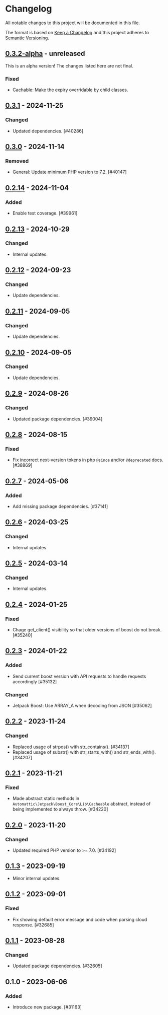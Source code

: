 # Changelog

All notable changes to this project will be documented in this file.

The format is based on [Keep a Changelog](https://keepachangelog.com/en/1.0.0/)
and this project adheres to [Semantic Versioning](https://semver.org/spec/v2.0.0.html).

## [0.3.2-alpha] - unreleased

This is an alpha version! The changes listed here are not final.

### Fixed
- Cachable: Make the expiry overridable by child classes.

## [0.3.1] - 2024-11-25
### Changed
- Updated dependencies. [#40286]

## [0.3.0] - 2024-11-14
### Removed
- General: Update minimum PHP version to 7.2. [#40147]

## [0.2.14] - 2024-11-04
### Added
- Enable test coverage. [#39961]

## [0.2.13] - 2024-10-29
### Changed
- Internal updates.

## [0.2.12] - 2024-09-23
### Changed
- Update dependencies.

## [0.2.11] - 2024-09-05
### Changed
- Update dependencies.

## [0.2.10] - 2024-09-05
### Changed
- Update dependencies.

## [0.2.9] - 2024-08-26
### Changed
- Updated package dependencies. [#39004]

## [0.2.8] - 2024-08-15
### Fixed
- Fix incorrect next-version tokens in php `@since` and/or `@deprecated` docs. [#38869]

## [0.2.7] - 2024-05-06
### Added
- Add missing package dependencies. [#37141]

## [0.2.6] - 2024-03-25
### Changed
- Internal updates.

## [0.2.5] - 2024-03-14
### Changed
- Internal updates.

## [0.2.4] - 2024-01-25
### Fixed
- Chage get_client() visibility so that older versions of boost do not break. [#35240]

## [0.2.3] - 2024-01-22
### Added
- Send current boost version with API requests to handle requests accordingly [#35132]

### Changed
- Jetpack Boost: Use ARRAY_A when decoding from JSON [#35062]

## [0.2.2] - 2023-11-24
### Changed
- Replaced usage of strpos() with str_contains(). [#34137]
- Replaced usage of substr() with str_starts_with() and str_ends_with(). [#34207]

## [0.2.1] - 2023-11-21
### Fixed
- Made abstract static methods in `Automattic\Jetpack\Boost_Core\Lib\Cacheable` abstract, instead of being implemented to always throw. [#34220]

## [0.2.0] - 2023-11-20
### Changed
- Updated required PHP version to >= 7.0. [#34192]

## [0.1.3] - 2023-09-19

- Minor internal updates.

## [0.1.2] - 2023-09-01
### Fixed
- Fix showing default error message and code when parsing cloud response. [#32685]

## [0.1.1] - 2023-08-28
### Changed
- Updated package dependencies. [#32605]

## 0.1.0 - 2023-06-06
### Added
- Introduce new package. [#31163]

[0.3.2-alpha]: https://github.com/Automattic/jetpack-boost-core/compare/v0.3.1...v0.3.2-alpha
[0.3.1]: https://github.com/Automattic/jetpack-boost-core/compare/v0.3.0...v0.3.1
[0.3.0]: https://github.com/Automattic/jetpack-boost-core/compare/v0.2.14...v0.3.0
[0.2.14]: https://github.com/Automattic/jetpack-boost-core/compare/v0.2.13...v0.2.14
[0.2.13]: https://github.com/Automattic/jetpack-boost-core/compare/v0.2.12...v0.2.13
[0.2.12]: https://github.com/Automattic/jetpack-boost-core/compare/v0.2.11...v0.2.12
[0.2.11]: https://github.com/Automattic/jetpack-boost-core/compare/v0.2.10...v0.2.11
[0.2.10]: https://github.com/Automattic/jetpack-boost-core/compare/v0.2.9...v0.2.10
[0.2.9]: https://github.com/Automattic/jetpack-boost-core/compare/v0.2.8...v0.2.9
[0.2.8]: https://github.com/Automattic/jetpack-boost-core/compare/v0.2.7...v0.2.8
[0.2.7]: https://github.com/Automattic/jetpack-boost-core/compare/v0.2.6...v0.2.7
[0.2.6]: https://github.com/Automattic/jetpack-boost-core/compare/v0.2.5...v0.2.6
[0.2.5]: https://github.com/Automattic/jetpack-boost-core/compare/v0.2.4...v0.2.5
[0.2.4]: https://github.com/Automattic/jetpack-boost-core/compare/v0.2.3...v0.2.4
[0.2.3]: https://github.com/Automattic/jetpack-boost-core/compare/v0.2.2...v0.2.3
[0.2.2]: https://github.com/Automattic/jetpack-boost-core/compare/v0.2.1...v0.2.2
[0.2.1]: https://github.com/Automattic/jetpack-boost-core/compare/v0.2.0...v0.2.1
[0.2.0]: https://github.com/Automattic/jetpack-boost-core/compare/v0.1.3...v0.2.0
[0.1.3]: https://github.com/Automattic/jetpack-boost-core/compare/v0.1.2...v0.1.3
[0.1.2]: https://github.com/Automattic/jetpack-boost-core/compare/v0.1.1...v0.1.2
[0.1.1]: https://github.com/Automattic/jetpack-boost-core/compare/v0.1.0...v0.1.1

